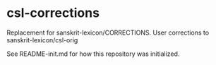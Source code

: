 # csl-corrections
Replacement for sanskrit-lexicon/CORRECTIONS. User corrections to sanskrit-lexicon/csl-orig

See README-init.md for how this repository was initialized.

